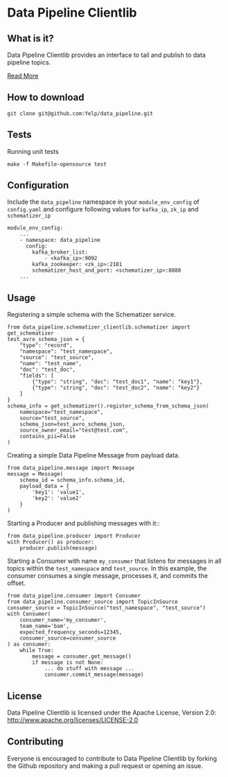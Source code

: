 # Data Pipeline Clientlib


What is it?
-----------
Data Pipeline Clientlib provides an interface to tail and publish to data pipeline topics.

[Read More](https://engineeringblog.yelp.com/2016/07/billions-of-messages-a-day-yelps-real-time-data-pipeline.html)


How to download
---------------
```
git clone git@github.com:Yelp/data_pipeline.git
```


Tests
-----
Running unit tests
```
make -f Makefile-opensource test
```


Configuration
-------------
Include the `data_pipeline` namespace in your `module_env_config` of `config.yaml`
and configure following values for `kafka_ip`, `zk_ip` and `schematizer_ip`

```
module_env_config:
	...
    - namespace: data_pipeline
      config:
        kafka_broker_list:
            - <kafka_ip>:9092
        kafka_zookeeper: <zk_ip>:2181
        schematizer_host_and_port: <schematizer_ip>:8888
    ...
```


Usage
-----
Registering a simple schema with the Schematizer service.
```
from data_pipeline.schematizer_clientlib.schematizer import get_schematizer
test_avro_schema_json = {
    "type": "record",
    "namespace": "test_namespace",
    "source": "test_source",
    "name": "test_name",
    "doc": "test_doc",
    "fields": [
        {"type": "string", "doc": "test_doc1", "name": "key1"},
        {"type": "string", "doc": "test_doc2", "name": "key2"}
    ]
}
schema_info = get_schematizer().register_schema_from_schema_json(
    namespace="test_namespace",
    source="test_source",
    schema_json=test_avro_schema_json,
    source_owner_email="test@test.com",
    contains_pii=False
)
```

Creating a simple Data Pipeline Message from payload data.
```
from data_pipeline.message import Message
message = Message(
    schema_id = schema_info.schema_id,
    payload_data = {
        'key1': 'value1',
        'key2': 'value2'
    }
)
```

Starting a Producer and publishing messages with it::
```
from data_pipeline.producer import Producer
with Producer() as producer:
    producer.publish(message)
```

Starting a Consumer with name `my_consumer` that listens for
messages in all topics within the `test_namespace` and `test_source`.
In this example, the consumer consumes a single message, processes it, and
commits the offset.
```
from data_pipeline.consumer import Consumer
from data_pipeline.consumer_source import TopicInSource
consumer_source = TopicInSource("test_namespace", "test_source")
with Consumer(
    consumer_name='my_consumer',
    team_name='bam',
    expected_frequency_seconds=12345,
    consumer_source=consumer_source
) as consumer:
    while True:
        message = consumer.get_message()
        if message is not None:
            ... do stuff with message ...
            consumer.commit_message(message)
```


License
-------
Data Pipeline Clientlib is licensed under the Apache License, Version 2.0: http://www.apache.org/licenses/LICENSE-2.0


Contributing
------------
Everyone is encouraged to contribute to Data Pipeline Clientlib by forking the Github repository and making a pull request or opening an issue.

